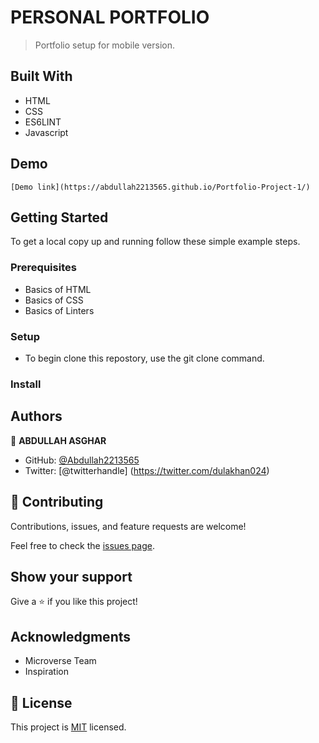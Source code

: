 # PERSONAL PORTFOLIO 

> Portfolio setup for mobile version.

## Built With

- HTML
- CSS
- ES6LINT
- Javascript

## Demo
    [Demo link](https://abdullah2213565.github.io/Portfolio-Project-1/)
## Getting Started

To get a local copy up and running follow these simple example steps.

### Prerequisites
- Basics of HTML
- Basics of CSS
- Basics of Linters

### Setup
- To begin clone this repostory, use the git clone command.

### Install

## Authors

👤 **ABDULLAH ASGHAR**

- GitHub: [@Abdullah2213565](https://github.com/Abdullah2213565)
- Twitter: [@twitterhandle] (https://twitter.com/dulakhan024)

## 🤝 Contributing

Contributions, issues, and feature requests are welcome!

Feel free to check the [issues page](../../issues/).

## Show your support

Give a ⭐️ if you like this project!

## Acknowledgments

- Microverse Team
- Inspiration

## 📝 License

This project is [MIT](./MIT.md) licensed.

